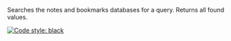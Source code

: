 Searches the notes and bookmarks databases for a query. Returns all found
values.  
  
[![Code style: black](https://img.shields.io/badge/code%20style-black-000000.svg)](https://github.com/psf/black)
